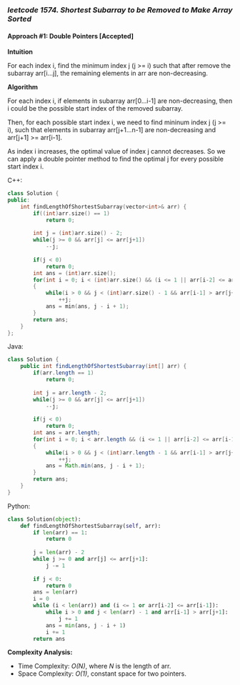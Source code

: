 ### *leetcode 1574. Shortest Subarray to be Removed to Make Array Sorted*

#### Approach #1: Double Pointers [Accepted]

**Intuition**

For each index i, find the minimum index j (j >= i) such that after remove the subarray arr[i...j], the remaining elements in arr are non-decreasing. 

**Algorithm**

For each index i, if elements in subarray arr[0...i-1] are non-decreasing, then i could be the possible start index of the removed subarray.

Then, for each possible start index i, we need to find mininum index j (j >= i), such that elements in subarray arr[j+1...n-1] are non-decreasing and arr[j+1] >= arr[i-1].

As index i increases, the optimal value of index j cannot decreases. So we can apply a double pointer method to find the optimal j for every possible start index i.

C++:

```c++
class Solution {
public:
    int findLengthOfShortestSubarray(vector<int>& arr) {
        if((int)arr.size() == 1)
            return 0;
        
        int j = (int)arr.size() - 2;
        while(j >= 0 && arr[j] <= arr[j+1])
            --j;
        
        if(j < 0)
            return 0;
        int ans = (int)arr.size();
        for(int i = 0; i < (int)arr.size() && (i <= 1 || arr[i-2] <= arr[i-1]); ++i)
        {
            while(i > 0 && j < (int)arr.size() - 1 && arr[i-1] > arr[j+1])
                ++j;
            ans = min(ans, j - i + 1);
        }
        return ans;
    }
};
```

Java:

```java
class Solution {
    public int findLengthOfShortestSubarray(int[] arr) {
        if(arr.length == 1)
            return 0;
        
        int j = arr.length - 2;
        while(j >= 0 && arr[j] <= arr[j+1])
            --j;
        
        if(j < 0)
            return 0;
        int ans = arr.length;
        for(int i = 0; i < arr.length && (i <= 1 || arr[i-2] <= arr[i-1]); ++i)
        {
            while(i > 0 && j < (int)arr.length - 1 && arr[i-1] > arr[j+1])
                ++j;
            ans = Math.min(ans, j - i + 1);
        }
        return ans;
    }
}
```

Python:

```python
class Solution(object):
    def findLengthOfShortestSubarray(self, arr):
        if len(arr) == 1:
            return 0
        
        j = len(arr) - 2
        while j >= 0 and arr[j] <= arr[j+1]:
            j -= 1
        
        if j < 0:
            return 0
        ans = len(arr)
        i = 0
        while (i < len(arr)) and (i <= 1 or arr[i-2] <= arr[i-1]):
            while i > 0 and j < len(arr) - 1 and arr[i-1] > arr[j+1]:
                j += 1
            ans = min(ans, j - i + 1)
            i += 1
        return ans
```

**Complexity Analysis:**

* Time Complexity: *O(N)*, where *N* is the length of arr.
* Space Complexity: *O(1)*, constant space for two pointers.



